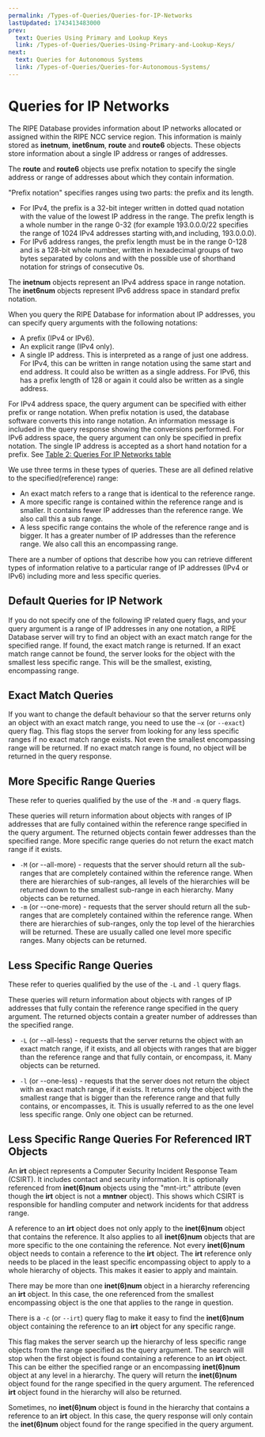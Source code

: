 ```yaml
---
permalink: /Types-of-Queries/Queries-for-IP-Networks
lastUpdated: 1743413483000
prev:
  text: Queries Using Primary and Lookup Keys
  link: /Types-of-Queries/Queries-Using-Primary-and-Lookup-Keys/
next:
  text: Queries for Autonomous Systems
  link: /Types-of-Queries/Queries-for-Autonomous-Systems/
---
```


# Queries for IP Networks

The RIPE Database provides information about IP networks allocated or assigned within the RIPE NCC service region. This information is mainly stored as **inetnum**, **inet6num**, **route** and **route6** objects. These objects store information about a single IP address or ranges of addresses.

The **route** and **route6** objects use prefix notation to specify the single address or range of addresses about which they contain information.

"Prefix notation" specifies ranges using two parts: the prefix and its length.

* For IPv4, the prefix is a 32-bit integer written in dotted quad notation with the value of the lowest IP address in the range. The prefix length is a whole number in the range 0-32 (for example 193.0.0.0/22 specifies the range of 1024 IPv4 addresses starting with,and including, 193.0.0.0).
* For IPv6 address ranges, the prefix length must be in the range 0-128 and is a 128-bit whole number, written in hexadecimal groups of two bytes separated by colons and with the possible use of shorthand notation for strings of consecutive 0s.


The **inetnum** objects represent an IPv4 address space in range notation. The **inet6num** objects represent IPv6 address space in standard prefix notation.

When you query the RIPE Database for information about IP addresses, you can specify query arguments with the following notations:

* A prefix (IPv4 or IPv6).
* An explicit range (IPv4 only).
* A single IP address. This is interpreted as a range of just one address. For IPv4, this can be written in range notation using the same start and end address. It could also be written as a single address. For IPv6, this has a prefix length of 128 or again it could also be written as a single address.

For IPv4 address space, the query argument can be specified with either prefix or range notation. When prefix notation is used, the database software converts this into range notation. An information message is included in the query response showing the conversions performed. For IPv6 address space, the query argument can only be specified in prefix notation. The single IP address is accepted as a short hand notation for a prefix. See [Table 2: Queries For IP Networks table](../Tables-of-Query-Types-Supported-by-the-RIPE-Database/#table-2-queries-for-ip-networks-table)

We use three terms in these types of queries. These are all defined relative to the specified(reference) range:
* An exact match refers to a range that is identical to the reference range.
* A more specific range is contained within the reference range and is smaller. It contains fewer IP addresses than the reference range. We also call this a sub range.
* A less specific range contains the whole of the reference range and is bigger. It has a greater number of IP addresses than the reference range. We also call this an encompassing range.

There are a number of options that describe how you can retrieve different types of information relative to a particular range of IP addresses (IPv4 or IPv6) including more and less specific queries.


## Default Queries for IP Network

If you do not specify one of the following IP related query flags, and your query argument is a range of IP addresses in any one notation, a RIPE Database server will try to find an object with an exact match range for the specified range. If found, the exact match range is returned. If an exact match range cannot be found, the server looks for the object with the smallest less specific range. This will be the smallest, existing, encompassing range.


## Exact Match Queries

If you want to change the default behaviour so that the server returns only an object with an exact match range, you need to use the `–x` (or `--exact`) query flag. This flag stops the server from looking for any less specific ranges if no exact match range exists. Not even the smallest encompassing range will be returned. If no exact match range is found, no object will be returned in the query response.

## More Specific Range Queries

These refer to queries qualified by the use of the `-M` and `-m` query flags.

These queries will return information about objects with ranges of IP addresses that are fully contained within the reference range specified in the query argument. The returned objects contain fewer addresses than the specified range. More specific range queries do not return the exact match range if it exists.

* `-M` (or --all-more) - requests that the server should return all the sub-ranges that are completely contained within the reference range. When there are hierarchies of sub-ranges, all levels of the hierarchies will be returned down to the smallest sub-range in each hierarchy. Many objects can be returned.
* `-m` (or --one-more) - requests that the server should return all the sub-ranges that are completely contained within the reference range. When there are hierarchies of sub-ranges, only the top level of the hierarchies will be returned. These are usually called one level more specific ranges. Many objects can be returned.

## Less Specific Range Queries

These refer to queries qualified by the use of the `-L` and `-l` query flags.

These queries will return information about objects with ranges of IP addresses that fully contain the reference range specified in the query argument. The returned objects contain a greater number of addresses than the specified range.

* `-L` (or --all-less) - requests that the server returns the object with an exact match range, if it exists, and all objects with ranges that are bigger than the reference range and that fully contain, or encompass, it. Many objects can be returned.

* `-l` (or --one-less) - requests that the server does not return the object with an exact match range, if it exists. It returns only the object with the smallest range that is bigger than the reference range and that fully contains, or encompasses, it. This is usually referred to as the one level less specific range. Only one object can be returned.


## Less Specific Range Queries For Referenced IRT Objects

An **irt** object represents a Computer Security Incident Response Team (CSIRT). It includes contact and security information. It is optionally referenced from **inet(6)num** objects using the "mnt-irt:" attribute (even though the **irt** object is not a **mntner** object). This shows which CSIRT is responsible for handling computer and network incidents for that address range.

A reference to an **irt** object does not only apply to the **inet(6)num** object that contains the reference. It also applies to all **inet(6)num** objects that are more specific to the one containing the reference. Not every **inet(6)num** object needs to contain a reference to the **irt** object. The **irt** reference only needs to be placed in the least specific encompassing object to apply to a whole hierarchy of objects. This makes it easier to apply and maintain.

There may be more than one **inet(6)num** object in a hierarchy referencing an **irt** object. In this case, the one referenced from the smallest encompassing object is the one that applies to the range in question.

There is a `-c` (or `--irt`) query flag to make it easy to find the **inet(6)num** object containing the reference to an **irt** object for any specific range.

This flag makes the server search up the hierarchy of less specific range objects from the range specified as the query argument. The search will stop when the first object is found containing a reference to an **irt** object. This can be either the specified range or an encompassing **inet(6)num** object at any level in a hierarchy. The query will return the **inet(6)num** object found for the range specified in the query argument. The referenced **irt** object found in the hierarchy will also be returned.

Sometimes, no **inet(6)num** object is found in the hierarchy that contains a reference to an **irt** object. In this case, the query response will only contain the **inet(6)num** object found for the range specified in the query argument.

